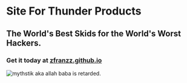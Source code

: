 # Site For Thunder Products

## The World's Best Skids for the World's Worst Hackers.

### Get it today at [zfranzz.github.io](https://zfranzz.github.io)

![mythstik aka allah baba is retarded](https://media.discordapp.net/attachments/950406607831986236/951606561531387914/caption.png "readmeimg").

